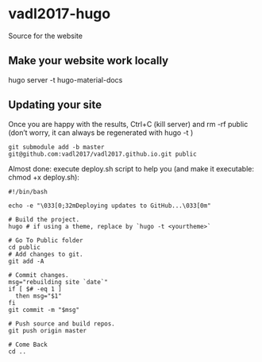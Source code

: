 # vadl2017-hugo
Source for the website

## Make your website work locally 
hugo server -t hugo-material-docs

## Updating your site
Once you are happy with the results, Ctrl+C (kill server) and rm -rf public (don’t worry, it can always be regenerated with hugo -t <yourtheme>)
```
git submodule add -b master git@github.com:vadl2017/vadl2017.github.io.git public
```

Almost done: execute deploy.sh script to help you (and make it executable: chmod +x deploy.sh):

```
#!/bin/bash

echo -e "\033[0;32mDeploying updates to GitHub...\033[0m"

# Build the project.
hugo # if using a theme, replace by `hugo -t <yourtheme>`

# Go To Public folder
cd public
# Add changes to git.
git add -A

# Commit changes.
msg="rebuilding site `date`"
if [ $# -eq 1 ]
  then msg="$1"
fi
git commit -m "$msg"

# Push source and build repos.
git push origin master

# Come Back
cd ..
```

